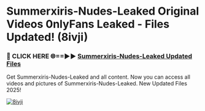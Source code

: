 # Summerxiris-Nudes-Leaked Original Videos 0nlyFans Leaked - Files Updated! (8ivji)

<h3>🔴 CLICK HERE 🌐==►► <a href="https://tinyurl.com/5h6xmrr3" rel="nofollow">Summerxiris-Nudes-Leaked Updated Files</a></h3>

Get Summerxiris-Nudes-Leaked and all content. Now you can access all videos and pictures of Summerxiris-Nudes-Leaked. New Updated Files 2025!

[![8ivji](https://i.imgur.com/KVD873Z.gif)](https://tinyurl.com/5h6xmrr3)

